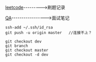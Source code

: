 [leetcode](Leetcode.md)--------->刷题记录

[QA](QA.md)----------------->面试笔记

```shell
ssh-add ~/.ssh/id_rsa
git push -u origin master	//连接不上？
```

```shell
git checkout dev
git branch
git checkout master
git checkout -d dev
```

